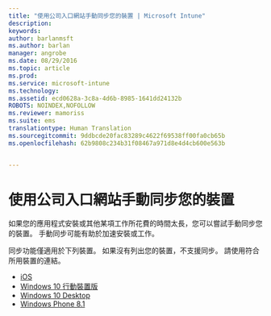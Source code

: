 ```yaml
---
title: "使用公司入口網站手動同步您的裝置 | Microsoft Intune"
description: 
keywords: 
author: barlanmsft
ms.author: barlan
manager: angrobe
ms.date: 08/29/2016
ms.topic: article
ms.prod: 
ms.service: microsoft-intune
ms.technology: 
ms.assetid: ecd0628a-3c8a-4d6b-8985-1641dd24132b
ROBOTS: NOINDEX,NOFOLLOW
ms.reviewer: mamoriss
ms.suite: ems
translationtype: Human Translation
ms.sourcegitcommit: 9ddbcde20fac83289c4622f69538ff00fa0cb65b
ms.openlocfilehash: 62b9808c234b31f08467a971d8e4d4cb600e563b


---
```



# <a name="sync-your-device-manually-by-using-the-company-portal-website"></a>使用公司入口網站手動同步您的裝置

如果您的應用程式安裝或其他某項工作所花費的時間太長，您可以嘗試手動同步您的裝置。 手動同步可能有助於加速安裝或工作。

同步功能僅適用於下列裝置。 如果沒有列出您的裝置，不支援同步。 請使用符合所用裝置的連結。 

* [iOS](sync-your-device-manually-ios.md)
* [Windows 10 行動裝置版](sync-your-device-manually-windows.md#windows-10-mobile)
* [Windows 10 Desktop](sync-your-device-manually-windows.md#windows-10-desktop)
* [Windows Phone 8.1](sync-your-device-manually-windows.md#windows-phone-8-1)




<!--HONumber=Nov16_HO1-->


